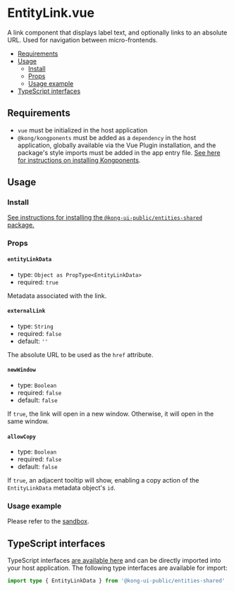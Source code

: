 # EntityLink.vue

A link component that displays label text, and optionally links to an absolute URL. Used for navigation between micro-frontends.

- [Requirements](#requirements)
- [Usage](#usage)
  - [Install](#install)
  - [Props](#props)
  - [Usage example](#usage-example)
- [TypeScript interfaces](#typescript-interfaces)

## Requirements

- `vue` must be initialized in the host application
- `@kong/kongponents` must be added as a `dependency` in the host application, globally available via the Vue Plugin installation, and the package's style imports must be added in the app entry file. [See here for instructions on installing Kongponents](https://kongponents.konghq.com/#globally-install-all-kongponents).

## Usage

### Install

[See instructions for installing the `@kong-ui-public/entities-shared` package.](../README.md#install)

### Props

#### `entityLinkData`

- type: `Object as PropType<EntityLinkData>`
- required: `true`

Metadata associated with the link.

#### `externalLink`

- type: `String`
- required: `false`
- default: `''`

The absolute URL to be used as the `href` attribute.

#### `newWindow`

- type: `Boolean`
- required: `false`
- default: `false`

If `true`, the link will open in a new window. Otherwise, it will open in the same window.

#### `allowCopy`

- type: `Boolean`
- required: `false`
- default: `false`

If `true`, an adjacent tooltip will show, enabling a copy action of the `EntityLinkData` metadata object's `id`.

### Usage example

Please refer to the [sandbox](../src/components/entity-link/EntityLink.vue).

## TypeScript interfaces

TypeScript interfaces [are available here](https://github.com/Kong/public-ui-components/blob/main/packages/entities/entities-shared/src/types/entity-link.ts) and can be directly imported into your host application. The following type interfaces are available for import:

```ts
import type { EntityLinkData } from '@kong-ui-public/entities-shared'
```
